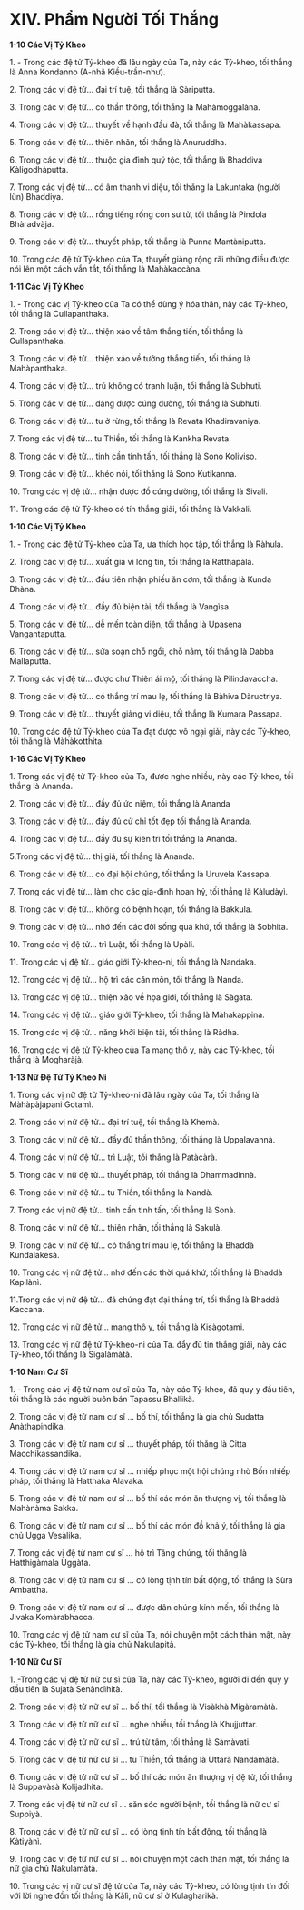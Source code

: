 # XIV. Phẩm Người Tối Thắng

**1-10 Các Vị Tỷ Kheo**

1\. - Trong các đệ tử Tỷ-kheo đã lâu ngày của Ta, này các Tỷ-kheo, tối thắng là Anna Kondanno (A-nhã
Kiều-trần-như).

<!--pg-->
2\. Trong các vị đệ tử... đại trí tuệ, tối thắng là Sàriputta.

<!--pg-->
3\. Trong các vị đệ tử... có thần thông, tối thắng là Mahàmoggalàna.

<!--pg-->
4\. Trong các vị đệ tử... thuyết về hạnh đầu đà, tối thắng là Mahàkassapa.

<!--pg-->
5\. Trong các vị đệ tử... thiên nhãn, tối thắng là Anuruddha.

<!--pg-->
6\. Trong các vị đệ tử... thuộc gia đình quý tộc, tối thắng là Bhaddiva Kàligodhàputta.

<!--pg-->
7\. Trong các vị đệ tử... có âm thanh vi diệu, tối thắng là Lakuntaka (người lùn) Bhaddiya.

<!--pg-->
8\. Trong các vị đệ tử... rống tiếng rống con sư tử, tối thắng là Pindola Bhàradvàja.

<!--pg-->
9\. Trong các vị đệ tử... thuyết pháp, tối thắng là Punna Mantàniputta.

<!--pg-->
10\. Trong các đệ tử Tỷ-kheo của Ta, thuyết giảng rộng rãi những điều được nói lên một cách vắn tắt, tối
thắng là Mahàkaccàna.

**1-11 Các Vị Tỷ Kheo**

<!--pg-->
1\. - Trong các vị Tỷ-kheo của Ta có thể dùng ý hóa thân, này các Tỷ-kheo, tối thắng là Cullapanthaka.

<!--pg-->
2\. Trong các vị đệ tử... thiện xảo về tâm thắng tiến, tối thắng là Cullapanthaka.

<!--pg-->
3\. Trong các vị đệ tử... thiện xảo về tưởng thắng tiến, tối thắng là Mahàpanthaka.

<!--pg-->
4\. Trong các vị đệ tử... trú không có tranh luận, tối thắng là Subhuti.

<!--pg-->
5\. Trong các vị đệ tử... đáng được cúng dường, tối thắng là Subhuti.

<!--pg-->
6\. Trong các vị đệ tử... tu ở rừng, tối thắng là Revata Khadiravaniya.

<!--pg-->
7\. Trong các vị đệ tử... tu Thiền, tối thắng là Kankha Revata.

<!--pg-->
8\. Trong các vị đệ tử... tinh cần tinh tấn, tối thắng là Sono Koliviso.

<!--pg-->
9\. Trong các vị đệ tử... khéo nói, tối thắng là Sono Kutikanna.

<!--pg-->
10\. Trong các vị đệ tử... nhận được đồ cúng dường, tối thắng là Sivali.

<!--pg-->
11\. Trong các đệ tử Tỷ-kheo có tín thắng giải, tối thắng là Vakkali.

**1-10 Các Vị Tỷ Kheo**

<!--pg-->
1\. - Trong các đệ tử Tỷ-kheo của Ta, ưa thích học tập, tối thắng là Ràhula.
<!--pg-->
2\. Trong các vị đệ tử... xuất gia vì lòng tin, tối thắng là Ratthapàla.

<!--pg-->
3\. Trong các vị đệ tử... đầu tiên nhận phiếu ăn cơm, tối thắng là Kunda Dhàna.

<!--pg-->
4\. Trong các vị đệ tử... đầy đủ biện tài, tối thắng là Vangìsa.

<!--pg-->
5\. Trong các vị đệ tử... dễ mến toàn diện, tối thắng là Upasena Vangantaputta.

<!--pg-->
6\. Trong các vị đệ tử... sửa soạn chỗ ngồi, chỗ nằm, tối thắng là Dabba Mallaputta.

<!--pg-->
7\. Trong các vị đệ tử... được chư Thiên ái mộ, tối thắng là Pilindavaccha.

<!--pg-->
8\. Trong các vị đệ tử... có thắng trí mau lẹ, tối thắng là Bàhiva Dàructriya.

<!--pg-->
9\. Trong các vị đệ tử... thuyết giảng vi diệu, tối thắng là Kumara Passapa.

<!--pg-->
10\. Trong các đệ tử Tỷ-kheo của Ta đạt được vô ngại giải, này các Tỷ-kheo, tối thắng là Màhàkotthita.

**1-16 Các Vị Tỷ Kheo**

<!--pg-->
1\. Trong các vị đệ tử Tỷ-kheo của Ta, được nghe nhiều, này các Tỷ-kheo, tối thắng là Ananda.

<!--pg-->
2\. Trong các vị đệ tử... đầy đủ ức niệm, tối thắng là Ananda

<!--pg-->
3\. Trong các vị đệ tử... đầy đủ cử chỉ tốt đẹp tối thắng là Ananda.

<!--pg-->
4\. Trong các vị đệ tử... đầy đủ sự kiên trì tối thắng là Ananda.

5.Trong các vị đệ tử... thị giả, tối thắng là Ananda.

<!--pg-->
6\. Trong các vị đệ tử... có đại hội chúng, tối thắng là Uruvela Kassapa.

<!--pg-->
7\. Trong các vị đệ tử... làm cho các gia-đình hoan hỷ, tối thắng là Kàludàyì.

<!--pg-->
8\. Trong các vị đệ tử... không có bệnh hoạn, tối thắng là Bakkula.

<!--pg-->
9\. Trong các vị đệ tử... nhớ đến các đời sống quá khứ, tối thắng là Sobhita.

<!--pg-->
10\. Trong các vị đệ tử... trì Luật, tối thắng là Upàli.

<!--pg-->
11\. Trong các vị đệ tử... giáo giới Tỷ-kheo-ni, tối thắng là Nandaka.

<!--pg-->
12\. Trong các vị đệ tử... hộ trì các căn môn, tối thắng là Nanda.

<!--pg-->
13\. Trong các vị đệ tử... thiện xảo về họa giới, tối thắng là Sàgata.

<!--pg-->
14\. Trong các vị đệ tử... giáo giới Tỷ-kheo, tối thắng là Màhakappina.

<!--pg-->
15\. Trong các vị đệ tử... năng khởi biện tài, tối thắng là Ràdha.
<!--pg-->
16\. Trong các vị đệ tử Tỷ-kheo của Ta mang thô y, này các Tỷ-kheo, tối thắng là Mogharàjà.

**1-13 Nữ Ðệ Tử Tỷ Kheo Ni**

<!--pg-->
1\. Trong các vị nữ đệ tử Tỷ-kheo-ni đã lâu ngày của Ta, tối thắng là Màhàpàjapani Gotamì.

<!--pg-->
2\. Trong các vị nữ đệ tử... đại trí tuệ, tối thắng là Khemà.

<!--pg-->
3\. Trong các vị nữ đệ tử... đầy đủ thần thông, tối thắng là Uppalavannà.

<!--pg-->
4\. Trong các vị nữ đệ tử... trì Luật, tối thắng là Patàcàrà.

<!--pg-->
5\. Trong các vị nữ đệ tử... thuyết pháp, tối thắng là Dhammadinnà.

<!--pg-->
6\. Trong các vị nữ đệ tử... tu Thiền, tối thắng là Nandà.

<!--pg-->
7\. Trong các vị nữ đệ tử... tinh cần tinh tấn, tối thắng là Sonà.

<!--pg-->
8\. Trong các vị nữ đệ tử... thiên nhãn, tối thắng là Sakulà.

<!--pg-->
9\. Trong các vị nữ đệ tử... có thắng trí mau lẹ, tối thắng là Bhaddà Kundalakesà.

<!--pg-->
10\. Trong các vị nữ đệ tử... nhớ đến các thời quá khứ, tối thắng là Bhaddà Kapilànì.

11.Trong các vị nữ đệ tử... đã chứng đạt đại thắng trí, tối thắng là Bhaddà Kaccana.

<!--pg-->
12\. Trong các vị nữ đệ tử... mang thô y, tối thắng là Kisàgotami.

<!--pg-->
13\. Trong các vị nữ đệ tử Tỷ-kheo-ni của Ta. đầy đủ tin thắng giải, này các Tỷ-kheo, tối thắng là
Sigalàmàtà.

**1-10 Nam Cư Sĩ**

<!--pg-->
1\. - Trong các vị đệ tử nam cư sĩ của Ta, này các Tỷ-kheo, đã quy y đầu tiên, tối thắng là các người buôn
bán Tapassu Bhallikà.

<!--pg-->
2\. Trong các vị đệ tử nam cư sĩ ... bố thí, tối thắng là gia chủ Sudatta Anàthapindika.

<!--pg-->
3\. Trong các vị đệ tử nam cư sĩ ... thuyết pháp, tối thắng là Citta Macchikassandika.

<!--pg-->
4\. Trong các vị đệ tử nam cư sĩ ... nhiếp phục một hội chúng nhờ Bốn nhiếp pháp, tối thắng là Hatthaka
Alavaka.

<!--pg-->
5\. Trong các vị đệ tử nam cư sĩ ... bố thí các món ăn thượng vị, tối thắng là Mahànàma Sakka.

<!--pg-->
6\. Trong các vị đệ tử nam cư sĩ ... bố thí các món đồ khả ý, tối thắng là gia chủ Ugga Vesàlika.

<!--pg-->
7\. Trong các vị đệ tử nam cư sĩ ... hộ trì Tăng chúng, tối thắng là Hatthigàmala Uggàta.

<!--pg-->
8\. Trong các vị đệ tử nam cư sĩ ... có lòng tịnh tín bất động, tối thắng là Sùra Ambattha.
<!--pg-->
9\. Trong các vị đệ tử nam cư sĩ ... được dân chúng kính mến, tối thắng là Jivaka Komàrabhacca.

<!--pg-->
10\. Trong các vị đệ tử nam cư sĩ của Ta, nói chuyện một cách thân mật, này các Tỷ-kheo, tối thắng là
gia chủ Nakulapità.

**1-10 Nữ Cư Sĩ**

<!--pg-->
1\. -Trong các vị đệ tử nữ cư sĩ của Ta, này các Tỷ-kheo, người đi đến quy y đầu tiên là Sujàtà
Senàndìhità.

<!--pg-->
2\. Trong các vị đệ tử nữ cư sĩ ... bố thí, tối thắng là Visàkhà Migàramàtà.

<!--pg-->
3\. Trong các vị đệ tử nữ cư sĩ ... nghe nhiều, tối thắng là Khujjuttar.

<!--pg-->
4\. Trong các vị đệ tử nữ cư sĩ ... trú từ tâm, tối thắng là Sàmàvati.

<!--pg-->
5\. Trong các vị đệ tử nữ cư sĩ ... tu Thiền, tối thắng là Uttarà Nandamàtà.

<!--pg-->
6\. Trong các vị đệ tử nữ cư sĩ ... bố thí các món ăn thượng vị đệ tử, tối thắng là Suppavàsà Kolijadhita.

<!--pg-->
7\. Trong các vị đệ tử nữ cư sĩ ... săn sóc người bệnh, tối thắng là nữ cư sĩ Suppiyà.

<!--pg-->
8\. Trong các vị đệ tử nữ cư sĩ ... có lòng tịnh tín bất động, tối thắng là Kàtiyànì.

<!--pg-->
9\. Trong các vị đệ tử nữ cư sĩ ... nói chuyện một cách thân mật, tối thắng là nữ gia chủ Nakulamàtà.

<!--pg-->
10\. Trong các vị nữ cư sĩ đệ tử của Ta, này các Tỷ-kheo, có lòng tịnh tín đối với lời nghe đồn tối thắng
là Kàlì, nữ cư sĩ ở Kulagharikà.

